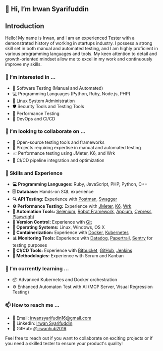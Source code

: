 ## 👋 Hi, I’m Irwan Syarifuddin

## Introduction
Hello! My name is Irwan, and I am an experienced Tester with a demonstrated history of working in startups industry. I possess a strong skill set in both manual and automated testing, and I am highly proficient in various programming languages and tools. My keen attention to detail and growth-oriented mindset allow me to excel in my work and continuously improve my skills.

### 👀 I’m interested in ...
- 🧪 Software Testing (Manual and Automated)
- 💻 Programming Languages (Python, Ruby, Node.js, PHP)
- 🐧 Linux System Administration
- 🛡️ Security Tools and Testing Tools
- 🚀 Performance Testing
- 🔧 DevOps and CI/CD

### 💞️ I’m looking to collaborate on ...
- 🤝 Open-source testing tools and frameworks
- 🧩 Projects requiring expertise in manual and automated testing
- 📈 Performance testing using JMeter, K6, and Wrk
- 🔄 CI/CD pipeline integration and optimization

### 🌟 Skills and Experience
- **💻 Programming Languages:** Ruby, JavaScript, PHP, Python, C++
- **🗄️ Database:** Hands-on SQL experience
- **🔍 API Testing:** Experience with [Postman](https://www.postman.com/), [Swagger](https://swagger.io/)
- **⚙️ Performance Testing:** Experience with [JMeter](https://jmeter.apache.org/), [K6](https://k6.io/), [Wrk](https://github.com/wg/wrk)
- **🤖 Automation Tools:** [Selenium](https://www.selenium.dev/), [Robot Framework](https://robotframework.org/), [Appium](http://appium.io/), [Cypress](https://www.cypress.io/), [Playwright](https://playwright.dev/)
- **🔀 Version Control:** Experience with [Git](https://git-scm.com/)
- **🐧 Operating Systems:** Linux, Windows, OS X
- **🐋 Containerization:** Experience with [Docker](https://www.docker.com/), [Kubernetes](https://kubernetes.io/)
- **📊 Monitoring Tools:** Experience with [Datadog](https://www.datadoghq.com/), [Papertrail](https://www.papertrail.com/), [Sentry](https://sentry.io/) for testing purposes
- **🔧 CI/CD Tools:** Experience with [Bitbucket](https://bitbucket.org/), [GitHub](https://github.com/), [Jenkins](https://www.jenkins.io/)
- **📅 Methodologies:** Experience with Scrum and Kanban

### 🌱 I’m currently learning ...
- 📦 Advanced Kubernetes and Docker orchestration
- ⚙️ Enhanced Automaton Test with AI (MCP Server, Visual Regression Testing)

### 📫 How to reach me ...
- 📧 Email: [irwansyarifudin16@gmail.com](mailto:irwansyarifudin16@gmail.com)
- 💼 LinkedIn: [Irwan Syarifuddin](https://www.linkedin.com/in/irwan-syarifudin-331511120)
- 🐙 GitHub: [@irwanhub2016](https://github.com/irwanhub2016)

Feel free to reach out if you want to collaborate on exciting projects or if you need a skilled tester to ensure your product's quality!
